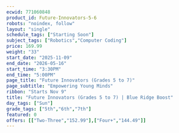 ```yaml
---
ecwid: 771060848
product_id: Future-Innovators-5-6
robots: "noindex, follow"
layout: "single"
schedule_tags: ["Starting Soon"]
subject_tags: ["Robotics","Computer Coding"]
price: 169.99
weight: "33"
start_date: "2025-11-09"
end_date: "2026-05-16"
start_time: "3:30PM"
end_time: "5:00PM"
page_title: "Future Innovators (Grades 5 to 7)"
page_subtitle: "Empowering Young Minds"
ribbon: "Starts Nov 9"
title: "Future Innovators (Grades 5 to 7) | Blue Ridge Boost"
day_tags: ["Sun"]
grade_tags: ["5th","6th","7th"]
featured: 0
offers: [["Two-Three","152.99"],["Four+","144.49"]]
---
```

